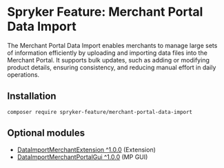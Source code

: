 # Spryker Feature: Merchant Portal Data Import

The Merchant Portal Data Import enables merchants to manage large sets of information efficiently by uploading and importing data files into the Merchant Portal. It supports bulk updates, such as adding or modifying product details, ensuring consistency, and reducing manual effort in daily operations.

## Installation

```
composer require spryker-feature/merchant-portal-data-import
```

## Optional modules
- [DataImportMerchantExtension ^1.0.0](https://github.com/spryker/data-import-merchant-extension) (Extension)
- [DataImportMerchantPortalGui ^1.0.0](https://github.com/spryker/data-import-merchant-portal-gui) (MP GUI)
